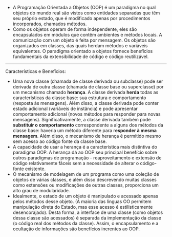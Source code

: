 - A Programação Orientada a Objetos (OOP) é um paradigma no qual objetos do mundo real são vistos como entidades separadas que têm seu próprio estado, que é modificado apenas por procedimentos incorporados, chamados métodos.
- Como os objetos operam de forma independente, eles são encapsulados em módulos que contêm ambientes e métodos locais. A comunicação com um objeto é feita por mensagem. Os objetos são organizados em classes, das quais herdam métodos e variáveis equivalentes. O paradigma orientado a objetos fornece benefícios fundamentais da extensibilidade de código e código reutilizável.

---

Características e Benefícios:

- Uma nova classe (chamada de classe derivada ou subclasse) pode ser derivada de outra classe (chamada de classe base ou superclasse) por um mecanismo chamado **herança**. A classe derivada **herda** todas as características da classe base: sua estrutura e comportamento (resposta às mensagens). Além disso, a classe derivada pode conter estado adicional (variáveis de instância) e pode apresentar comportamento adicional (novos métodos para responder para novas mensagens). Significativamente, a classe derivada também pode **substituir o comportamento** correspondente a alguns dos métodos da classe base: haveria um método diferente para r**esponder à mesma mensagem**. Além disso, o mecanismo de herança é permitido mesmo sem acesso ao código fonte da classe base.
- A capacidade de usar a herança é a característica mais distintiva do paradigma OOP. A herança dá ao OOP seu principal benefício sobre outros paradigmas de programação - reaproveitamento e extensão de código relativamente fáceis sem a necessidade de alterar o código-fonte existente.
- O mecanismo de modelagem de um programa como uma coleção de objetos de várias classes, e além disso descrevendo muitas classes como extensões ou modificações de outras classes, proporciona um alto grau de modularidade.
- Idealmente, o estado de um objeto é manipulado e acessado apenas pelos métodos desse objeto. (A maioria das línguas OO permitem manipulação direta do Estado, mas esse acesso é estilisticamente desencorajado). Desta forma, a interface de uma classe (como objetos dessa classe são acessados) é separada da implementação da classe (o código real dos métodos da classe). Assim, o encapsulamento e a ocultação de informações são benefícios inerentes ao OOP.